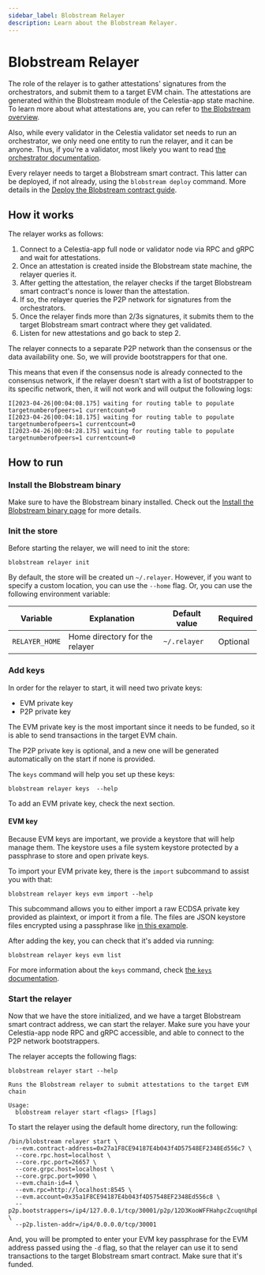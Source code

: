 ```yaml
---
sidebar_label: Blobstream Relayer
description: Learn about the Blobstream Relayer.
---
```


# Blobstream Relayer

<!-- markdownlint-disable MD013 -->

The role of the relayer is to gather attestations' signatures from the orchestrators, and submit them to a target EVM chain. The attestations are generated within the Blobstream module of the Celestia-app state machine. To learn more about what attestations are, you can refer to [the Blobstream overview](https://github.com/celestiaorg/celestia-app/tree/main/x/blobstream).

Also, while every validator in the Celestia validator set needs to run an orchestrator, we only need one entity to run the relayer, and it can be anyone. Thus, if you're a validator, most likely you want to read [the orchestrator documentation](https://docs.celestia.org/nodes/blobstream-orchestrator/).

Every relayer needs to target a Blobstream smart contract. This latter can be deployed, if not already, using the `blobstream deploy` command. More details in the [Deploy the Blobstream contract guide](https://docs.celestia.org/nodes/blobstream-deploy/).

## How it works

The relayer works as follows:

1. Connect to a Celestia-app full node or validator node via RPC and gRPC and wait for attestations.
2. Once an attestation is created inside the Blobstream state machine, the relayer queries it.
3. After getting the attestation, the relayer checks if the target Blobstream smart contract's nonce is lower than the attestation.
4. If so, the relayer queries the P2P network for signatures from the orchestrators.
5. Once the relayer finds more than 2/3s signatures, it submits them to the target Blobstream smart contract where they get validated.
6. Listen for new attestations and go back to step 2.

The relayer connects to a separate P2P network than the consensus or the data availability one. So, we will provide bootstrappers for that one.

This means that even if the consensus node is already connected to the consensus network, if the relayer doesn't start with a list of bootstrapper to its specific network, then, it will not work and will output the following logs:

```text
I[2023-04-26|00:04:08.175] waiting for routing table to populate        targetnumberofpeers=1 currentcount=0
I[2023-04-26|00:04:18.175] waiting for routing table to populate        targetnumberofpeers=1 currentcount=0
I[2023-04-26|00:04:28.175] waiting for routing table to populate        targetnumberofpeers=1 currentcount=0
```

## How to run

### Install the Blobstream binary

Make sure to have the Blobstream binary installed. Check out the [Install the Blobstream binary page](https://docs.celestia.org/nodes/blobstream-binary) for more details.

### Init the store

Before starting the relayer, we will need to init the store:

```ssh
blobstream relayer init
```

By default, the store will be created un `~/.relayer`. However, if you want to specify a custom location, you can use the `--home` flag. Or, you can use the following environment variable:

| Variable       | Explanation                    | Default value | Required |
| -------------- | ------------------------------ | ------------- | -------- |
| `RELAYER_HOME` | Home directory for the relayer | `~/.relayer`  | Optional |

### Add keys

In order for the relayer to start, it will need two private keys:

- EVM private key
- P2P private key

The EVM private key is the most important since it needs to be funded, so it is able to send transactions in the target EVM chain.

The P2P private key is optional, and a new one will be generated automatically on the start if none is provided.

The `keys` command will help you set up these keys:

```ssh
blobstream relayer keys  --help
```

To add an EVM private key, check the next section.

#### EVM key

Because EVM keys are important, we provide a keystore that will help manage them. The keystore uses a file system keystore protected by a passphrase to store and open private keys.

To import your EVM private key, there is the `import` subcommand to assist you with that:

```ssh
blobstream relayer keys evm import --help
```

This subcommand allows you to either import a raw ECDSA private key provided as plaintext, or import it from a file. The files are JSON keystore files encrypted using a passphrase like [in this example](https://geth.ethereum.org/docs/developers/dapp-developer/native-accounts).

After adding the key, you can check that it's added via running:

```ssh
blobstream relayer keys evm list
```

For more information about the `keys` command, check [the `keys` documentation](https://docs.celestia.org/nodes/blobstream-keys).

### Start the relayer

Now that we have the store initialized, and we have a target Blobstream smart contract address, we can start the relayer. Make sure you have your Celestia-app node RPC and gRPC accessible, and able to connect to the P2P network bootstrappers.

The relayer accepts the following flags:

```ssh
blobstream relayer start --help

Runs the Blobstream relayer to submit attestations to the target EVM chain

Usage:
  blobstream relayer start <flags> [flags]
```

To start the relayer using the default home directory, run the following:

```ssh
/bin/blobstream relayer start \
  --evm.contract-address=0x27a1F8CE94187E4b043f4D57548EF2348Ed556c7 \
  --core.rpc.host=localhost \
  --core.rpc.port=26657 \
  --core.grpc.host=localhost \
  --core.grpc.port=9090 \
  --evm.chain-id=4 \
  --evm.rpc=http://localhost:8545 \
  --evm.account=0x35a1F8CE94187E4b043f4D57548EF2348Ed556c8 \
  --p2p.bootstrappers=/ip4/127.0.0.1/tcp/30001/p2p/12D3KooWFFHahpcZcuqnUhpBoX5fJ68Qm5Hc8dxiBcX1oo46fLxh \
  --p2p.listen-addr=/ip4/0.0.0.0/tcp/30001
```

And, you will be prompted to enter your EVM key passphrase for the EVM address passed using the `-d` flag, so that the relayer can use it to send transactions to the target Blobstream smart contract. Make sure that it's funded.
